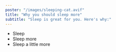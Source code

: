 ```yaml
---
poster: "/images/sleeping-cat.avif"
title: "Why you should sleep more"
subtitle: "Sleep is great for you. Here's why:"
---
```


- Sleep
- Sleep more
- Sleep a little more